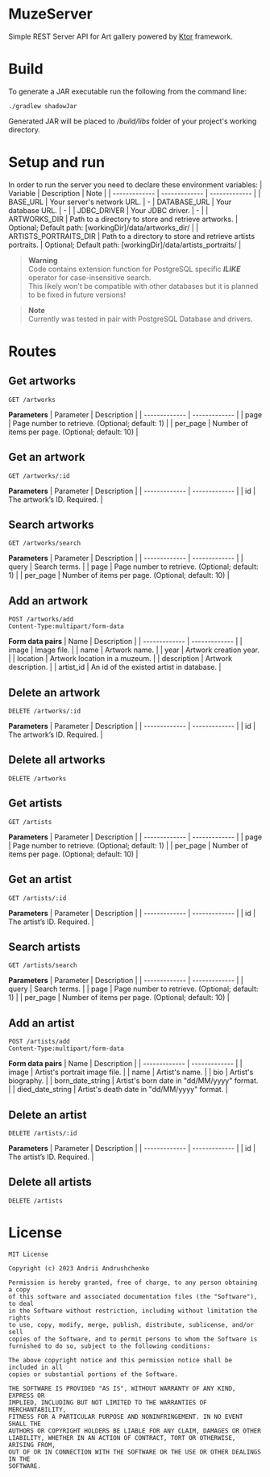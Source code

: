 # MuzeServer
Simple REST Server API for Art gallery powered by [Ktor](https://ktor.io) framework.

# Build
To generate a JAR executable run the following from the command line:
```
./gradlew shadowJar
```
Generated JAR will be placed to */build/libs* folder of your project's working directory.

# Setup and run
In order to run the server you need to declare these environment variables:
| Variable  | Description | Note |
| ------------- | ------------- | ------------- |
| BASE_URL | Your server's network URL. | -
| DATABASE_URL | Your database URL. | - |
| JDBC_DRIVER | Your JDBC driver. | - |
| ARTWORKS_DIR | Path to a directory to store and retrieve artworks. | Optional; Default path: [workingDir]/data/artworks_dir/ |
| ARTISTS_PORTRAITS_DIR | Path to a directory to store and retrieve artists portraits. | Optional; Default path: [workingDir]/data/artists_portraits/ |

> **Warning** <br/>
> Code contains extension function for PostgreSQL specific ***ILIKE*** operator for case-insensitive search.<br/>
> This likely won't be compatible with other databases but it is planned to be fixed in future versions!

> **Note**  
> Currently was tested in pair with PostgreSQL Database and drivers.

# Routes
## Get artworks
```
GET /artworks
```
**Parameters**
| Parameter  | Description |
| ------------- | ------------- |
| page  | Page number to retrieve. (Optional; default: 1)  |
| per_page  | Number of items per page. (Optional; default: 10)  |

## Get an artwork
```
GET /artworks/:id
```
**Parameters**
| Parameter  | Description |
| ------------- | ------------- |
| id  | The artwork’s ID. Required. |

## Search artworks
```
GET /artworks/search
```
**Parameters**
| Parameter  | Description |
| ------------- | ------------- |
| query | Search terms. |
| page  | Page number to retrieve. (Optional; default: 1)  |
| per_page  | Number of items per page. (Optional; default: 10)  |

## Add an artwork
```
POST /artworks/add
Content-Type:multipart/form-data
```

**Form data pairs**
| Name | Description |
| ------------- | ------------- |
| image | Image file. |
| name  | Artwork name. |
| year | Artwork creation year. |
| location | Artwork location in a muzeum. |
| description | Artwork description. |
| artist_id | An id of the existed artist in database. |

## Delete an artwork
```
DELETE /artworks/:id
```
**Parameters**
| Parameter  | Description |
| ------------- | ------------- |
| id  | The artwork’s ID. Required. |

## Delete all artworks
```
DELETE /artworks
```

## Get artists
```
GET /artists
```
**Parameters**
| Parameter  | Description |
| ------------- | ------------- |
| page  | Page number to retrieve. (Optional; default: 1)  |
| per_page  | Number of items per page. (Optional; default: 10)  |

## Get an artist
```
GET /artists/:id
```
**Parameters**
| Parameter  | Description |
| ------------- | ------------- |
| id  | The artist’s ID. Required. |

## Search artists
```
GET /artists/search
```
**Parameters**
| Parameter  | Description |
| ------------- | ------------- |
| query | Search terms. |
| page  | Page number to retrieve. (Optional; default: 1)  |
| per_page  | Number of items per page. (Optional; default: 10)  |

## Add an artist
```
POST /artists/add
Content-Type:multipart/form-data
```
**Form data pairs**
| Name | Description |
| ------------- | ------------- |
| image | Artist's portrait image file. |
| name  | Artist's name. |
| bio | Artist's biography. |
| born_date_string | Artist's born date in "dd/MM/yyyy" format. |
| died_date_string | Artist's death date in "dd/MM/yyyy" format. |

## Delete an artist
```
DELETE /artists/:id
```
**Parameters**
| Parameter  | Description |
| ------------- | ------------- |
| id  | The artist’s ID. Required. |

## Delete all artists
```
DELETE /artists
```

# License
```
MIT License

Copyright (c) 2023 Andrii Andrushchenko

Permission is hereby granted, free of charge, to any person obtaining a copy
of this software and associated documentation files (the "Software"), to deal
in the Software without restriction, including without limitation the rights
to use, copy, modify, merge, publish, distribute, sublicense, and/or sell
copies of the Software, and to permit persons to whom the Software is
furnished to do so, subject to the following conditions:

The above copyright notice and this permission notice shall be included in all
copies or substantial portions of the Software.

THE SOFTWARE IS PROVIDED "AS IS", WITHOUT WARRANTY OF ANY KIND, EXPRESS OR
IMPLIED, INCLUDING BUT NOT LIMITED TO THE WARRANTIES OF MERCHANTABILITY,
FITNESS FOR A PARTICULAR PURPOSE AND NONINFRINGEMENT. IN NO EVENT SHALL THE
AUTHORS OR COPYRIGHT HOLDERS BE LIABLE FOR ANY CLAIM, DAMAGES OR OTHER
LIABILITY, WHETHER IN AN ACTION OF CONTRACT, TORT OR OTHERWISE, ARISING FROM,
OUT OF OR IN CONNECTION WITH THE SOFTWARE OR THE USE OR OTHER DEALINGS IN THE
SOFTWARE.
```
